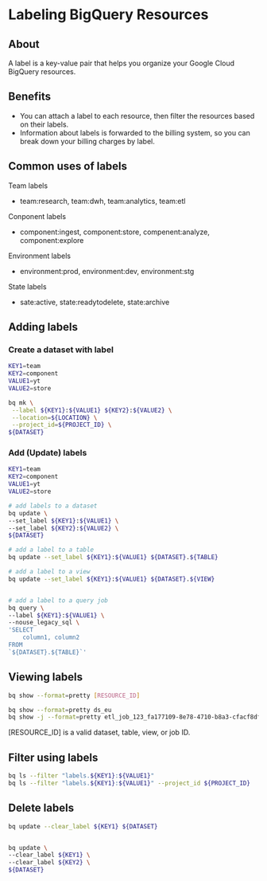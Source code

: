 # Labeling BigQuery Resources

## About
A label is a key-value pair that helps you organize your Google Cloud BigQuery resources. 

## Benefits
- You can attach a label to each resource, then filter the resources based on their labels. 
- Information about labels is forwarded to the billing system, so you can break down your billing charges by label.

## Common uses of labels

Team labels
- team:research, team:dwh, team:analytics, team:etl

Conponent labels
- component:ingest, component:store, compenent:analyze, component:explore

Environment labels
- environment:prod, environment:dev, environment:stg

State labels
- sate:active, state:readytodelete, state:archive

## Adding labels

### Create a dataset with label
```bash
KEY1=team
KEY2=component
VALUE1=yt
VALUE2=store

bq mk \
 --label ${KEY1}:${VALUE1} ${KEY2}:${VALUE2} \
 --location=${LOCATION} \
 --project_id=${PROJECT_ID} \
${DATASET}
```

### Add (Update) labels
```bash
KEY1=team
KEY2=component
VALUE1=yt
VALUE2=store

# add labels to a dataset
bq update \
--set_label ${KEY1}:${VALUE1} \
--set_label ${KEY2}:${VALUE2} \
${DATASET}

# add a label to a table
bq update --set_label ${KEY1}:${VALUE1} ${DATASET}.${TABLE}

# add a label to a view
bq update --set_label ${KEY1}:${VALUE1} ${DATASET}.${VIEW}


# add a label to a query job
bq query \
--label ${KEY1}:${VALUE1} \
--nouse_legacy_sql \
'SELECT
    column1, column2
FROM
`${DATASET}.${TABLE}`'

```

## Viewing labels
```bash
bq show --format=pretty [RESOURCE_ID]

bq show --format=pretty ds_eu
bq show -j --format=pretty etl_job_123_fa177109-8e78-4710-b8a3-cfacf8df3785

```
[RESOURCE_ID] is a valid dataset, table, view, or job ID.

## Filter using labels
```bash
bq ls --filter "labels.${KEY1}:${VALUE1}"
bq ls --filter "labels.${KEY1}:${VALUE1}" --project_id ${PROJECT_ID}
```

## Delete labels
```bash
bq update --clear_label ${KEY1} ${DATASET}


bq update \
--clear_label ${KEY1} \
--clear_label ${KEY2} \
${DATASET}
```